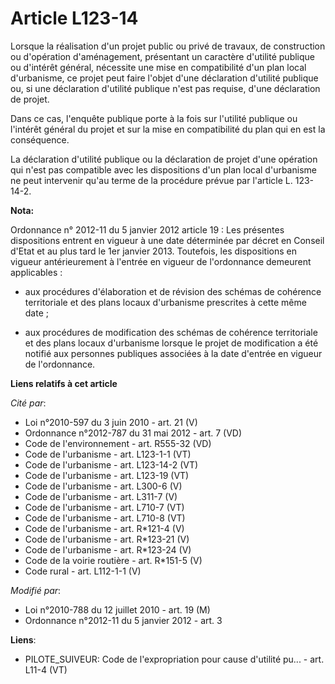# Article L123-14

Lorsque la réalisation d'un projet public ou privé de travaux, de construction ou d'opération d'aménagement, présentant un
caractère d'utilité publique ou d'intérêt général, nécessite une mise en compatibilité d'un plan local d'urbanisme, ce projet
peut faire l'objet d'une déclaration d'utilité publique ou, si une déclaration d'utilité publique n'est pas requise, d'une
déclaration de projet. 

Dans ce cas, l'enquête publique porte à la fois sur l'utilité publique ou l'intérêt général du projet et sur la mise en
compatibilité du plan qui en est la conséquence. 

La déclaration d'utilité publique ou la déclaration de projet d'une opération qui n'est pas compatible avec les dispositions
d'un plan local d'urbanisme ne peut intervenir qu'au terme de la procédure prévue par l'article L. 123-14-2.

**Nota:**

Ordonnance n° 2012-11 du 5 janvier 2012 article 19 : Les présentes dispositions entrent en vigueur à une date déterminée par
décret en Conseil d'Etat et au plus tard le 1er janvier 2013. Toutefois, les dispositions en vigueur antérieurement à
l'entrée en vigueur de l'ordonnance demeurent applicables :

- aux procédures d'élaboration et de révision des schémas de cohérence territoriale et des plans locaux d'urbanisme
prescrites à cette même date ;

- aux procédures de modification des schémas de cohérence territoriale et des plans locaux d'urbanisme lorsque le projet de
modification a été notifié aux personnes publiques associées à la date d'entrée en vigueur de l'ordonnance.

**Liens relatifs à cet article**

_Cité par_:

  - Loi n°2010-597 du 3 juin 2010 - art. 21 (V)
  - Ordonnance n°2012-787 du 31 mai 2012 - art. 7 (VD)
  - Code de l'environnement - art. R555-32 (VD)
  - Code de l'urbanisme - art. L123-1-1 (VT)
  - Code de l'urbanisme - art. L123-14-2 (VT)
  - Code de l'urbanisme - art. L123-19 (VT)
  - Code de l'urbanisme - art. L300-6 (V)
  - Code de l'urbanisme - art. L311-7 (V)
  - Code de l'urbanisme - art. L710-7 (VT)
  - Code de l'urbanisme - art. L710-8 (VT)
  - Code de l'urbanisme - art. R*121-4 (V)
  - Code de l'urbanisme - art. R*123-21 (V)
  - Code de l'urbanisme - art. R*123-24 (V)
  - Code de la voirie routière - art. R*151-5 (V)
  - Code rural - art. L112-1-1 (V)

_Modifié par_:

  - Loi n°2010-788 du 12 juillet 2010 - art. 19 (M)
  - Ordonnance n°2012-11 du 5 janvier 2012 - art. 3

**Liens**:

  - PILOTE_SUIVEUR: Code de l'expropriation pour cause d'utilité pu... - art. L11-4 (VT)
